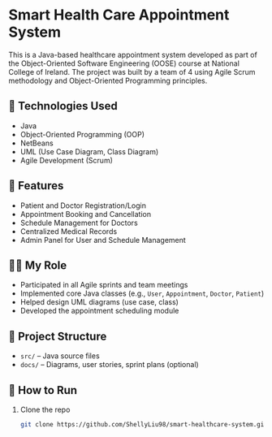 # Smart Health Care Appointment System

This is a Java-based healthcare appointment system developed as part of the Object-Oriented Software Engineering (OOSE) course at National College of Ireland. The project was built by a team of 4 using Agile Scrum methodology and Object-Oriented Programming principles.

## 🔧 Technologies Used

- Java
- Object-Oriented Programming (OOP)
- NetBeans
- UML (Use Case Diagram, Class Diagram)
- Agile Development (Scrum)

## 📌 Features

- Patient and Doctor Registration/Login
- Appointment Booking and Cancellation
- Schedule Management for Doctors
- Centralized Medical Records
- Admin Panel for User and Schedule Management

## 👩‍💻 My Role

- Participated in all Agile sprints and team meetings
- Implemented core Java classes (e.g., `User`, `Appointment`, `Doctor`, `Patient`)
- Helped design UML diagrams (use case, class)
- Developed the appointment scheduling module

## 📂 Project Structure

- `src/` – Java source files
- `docs/` – Diagrams, user stories, sprint plans (optional)


## 🚀 How to Run

1. Clone the repo  
   ```bash
   git clone https://github.com/ShellyLiu98/smart-healthcare-system.git
